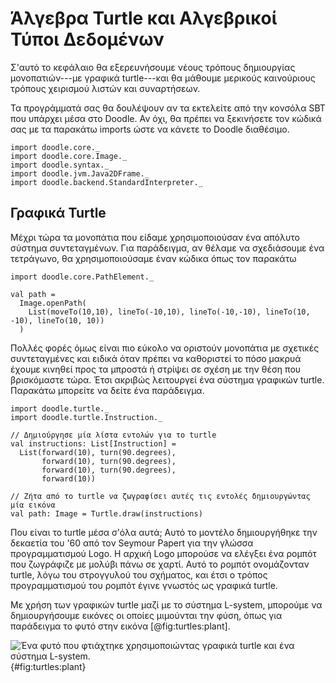 # Άλγεβρα Turtle και Αλγεβρικοί Τύποι Δεδομένων

Σ'αυτό το κεφάλαιο θα εξερευνήσουμε νέους τρόπους δημιουργίας μονοπατιών---με γραφικά turtle---και θα μάθουμε μερικούς καινούριους τρόπους χειρισμού λιστών και συναρτήσεων.

<div class="callout callout-info">
Τα προγράμματά σας θα δουλέψουν αν τα εκτελείτε από την κονσόλα SBT που υπάρχει μέσα στο Doodle. Αν όχι, θα πρέπει να ξεκινήσετε τον κώδικά σας με τα παρακάτω imports ώστε να κάνετε το Doodle διαθέσιμο.


```tut:silent
import doodle.core._
import doodle.core.Image._
import doodle.syntax._
import doodle.jvm.Java2DFrame._
import doodle.backend.StandardInterpreter._
```
</div>

## Γραφικά Turtle

Μέχρι τώρα τα μονοπάτια που είδαμε χρησιμοποιούσαν ένα απόλυτο σύστημα συντεταγμένων.
Για παράδειγμα, αν θέλαμε να σχεδιάσουμε ένα τετράγωνο, θα χρησιμοποιούσαμε έναν κώδικα όπως τον παρακάτω

```tut:silent:book
import doodle.core.PathElement._

val path = 
  Image.openPath(
    List(moveTo(10,10), lineTo(-10,10), lineTo(-10,-10), lineTo(10, -10), lineTo(10, 10))
  )
```

Πολλές φορές όμως είναι πιο εύκολο να οριστούν μονοπάτια με σχετικές συντεταγμένες και ειδικά όταν πρέπει να καθοριστεί το πόσο μακρυά έχουμε κινηθεί προς τα μπροστά ή στρίψει σε σχέση με την θέση που βρισκόμαστε τώρα.
Έτσι ακριβώς λειτουργεί ένα σύστημα γραφικών turtle.
Παρακάτω μπορείτε να δείτε ένα παράδειγμα.

```tut:silent:book
import doodle.turtle._
import doodle.turtle.Instruction._

// Δημιούργησε μία λίστα εντολών για το turtle
val instructions: List[Instruction] = 
  List(forward(10), turn(90.degrees), 
       forward(10), turn(90.degrees), 
       forward(10), turn(90.degrees), 
       forward(10))

// Ζήτα από το turtle να ζωγραφίσει αυτές τις εντολές δημιουργώντας μία εικόνα
val path: Image = Turtle.draw(instructions)
```

Που είναι το turtle μέσα σ'όλα αυτά;
Αυτό το μοντέλο δημιουργήθηκε την δεκαετία του '60 από τον Seymour Papert για την γλώσσα προγραμματισμού Logo.
Η αρχική Logo μπορούσε να ελέγξει ένα ρομπότ που ζωγράφιζε με μολύβι πάνω σε χαρτί.
Αυτό το ρομπότ ονομάζονταν turtle, λόγω του στρογγυλού του σχήματος, και έτσι ο τρόπος προγραμματισμού του ρομπότ έγινε γνωστός ως γραφικά turtle.

Με χρήση των γραφικών turtle μαζί με το σύστημα L-system, μπορούμε να δημιουργήσουμε εικόνες οι οποίες μιμούνται την φύση, όπως για παράδειγμα το φυτό στην εικόνα [@fig:turtles:plant].

![Ένα φυτό που φτιάχτηκε χρησιμοποιώντας γραφικά turtle και ένα σύστημα L-system.](src/pages/turtles/plant.pdf+svg){#fig:turtles:plant}
